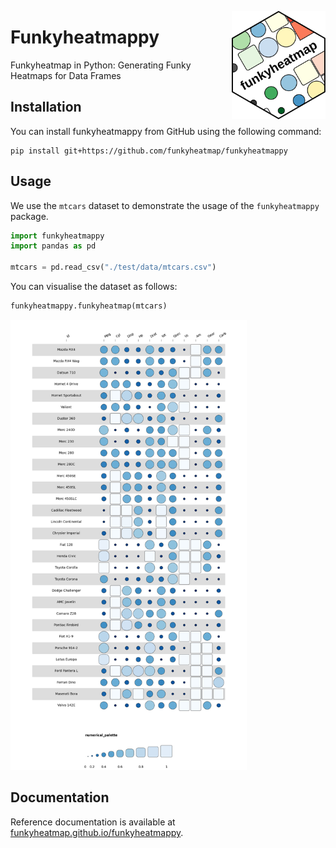 <img
  src="https://raw.githubusercontent.com/funkyheatmap/logo/refs/heads/main/src/attempt1/funkyheatmap_edited.svg"
  class="dark-light" align="right" width="150" alt="image"
/>


# Funkyheatmappy

Funkyheatmap in Python: Generating Funky Heatmaps for Data Frames

## Installation

You can install funkyheatmappy from GitHub using the following command:
```
pip install git+https://github.com/funkyheatmap/funkyheatmappy
```

## Usage

We use the `mtcars` dataset to demonstrate the usage of the `funkyheatmappy` package.

```python
import funkyheatmappy
import pandas as pd

mtcars = pd.read_csv("./test/data/mtcars.csv")
```

You can visualise the dataset as follows:

```python
funkyheatmappy.funkyheatmap(mtcars)
```
<img src="figures/mtcars_basic.png" width="75%" />

## Documentation

Reference documentation is available at [funkyheatmap.github.io/funkyheatmappy](https://funkyheatmap.github.io/funkyheatmappy/).

